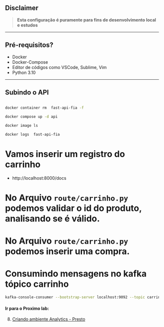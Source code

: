 ## Disclaimer
> **Esta configuração é puramente para fins de desenvolvimento local e estudos**
> 

---

## Pré-requisitos?
* Docker
* Docker-Compose
* Editor de códigos como VSCode, Sublime, Vim
* Python 3.10
---

## Subindo o API

```bash 

docker container rm  fast-api-fia -f

docker compose up -d api

docker image ls

docker logs  fast-api-fia 

```

# Vamos inserir um registro do carrinho

* http://localhost:8000/docs

# No Arquivo `route/carrinho.py` podemos validar o id do produto, analisando se é válido.
# No Arquivo `route/carrinho.py` podemos inserir uma compra.

# Consumindo mensagens no kafka tópico carrinho


```bash 
kafka-console-consumer --bootstrap-server localhost:9092 --topic carrinho  --property print.timestamp=true --property print.key=true --property print.value=true --property print.partition=true --from-beginning
```

#### Ir para o Proximo lab:

8. [Criando ambiente Analytics - Presto ](../presto/README.md)